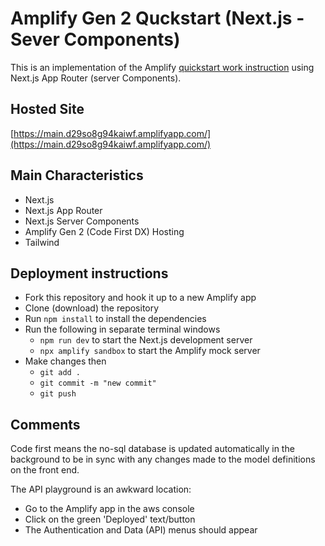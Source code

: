 # Amplify Gen 2 Quckstart (Next.js - Sever Components)

This is an implementation of the Amplify [quickstart work instruction](https://docs.amplify.aws/gen2/start/quickstart/nextjs-app-router-server-components/) using Next.js App Router (server Components).


## Hosted Site
[https://main.d29so8g94kaiwf.amplifyapp.com/](https://main.d29so8g94kaiwf.amplifyapp.com/)


## Main Characteristics
- Next.js
- Next.js App Router
- Next.js Server Components
- Amplify Gen 2 (Code First DX) Hosting
- Tailwind


## Deployment instructions
- Fork this repository and hook it up to a new Amplify app
- Clone (download) the repository
- Run `npm install` to install the dependencies
- Run the following in separate terminal windows
  - `npm run dev` to start the Next.js development server
  - `npx amplify sandbox` to start the Amplify mock server
- Make changes then
  - `git add .`
  - `git commit -m "new commit"`
  - `git push`

## Comments
Code first means the no-sql database is updated automatically in the background to be in sync with any changes made to the model definitions on the front end.

The API playground is an awkward location:
- Go to the Amplify app in the aws console
- Click on the green 'Deployed' text/button
- The Authentication and Data (API) menus should appear
